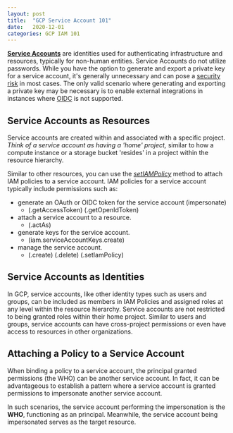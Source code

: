 ```yaml
---
layout: post
title:  "GCP Service Account 101"
date:   2020-12-01
categories: GCP IAM 101
---
```



**[Service Accounts](https://cloud.google.com/iam/docs/overview#service_account)** are identities used for authenticating infrastructure and resources, typically for non-human entities. Service Accounts do not utilize passwords. While you have the option to generate and export a private key for a service account, it's generally unnecessary and can pose a [security risk](https://jryancanty.medium.com/stop-downloading-google-cloud-service-account-keys-1811d44a97d9) in most cases. The only valid scenario where generating and exporting a private key may be necessary is to enable external integrations in instances where [OIDC](https://docs.github.com/en/actions/deployment/security-hardening-your-deployments/configuring-openid-connect-in-google-cloud-platform) is not supported.
 

## Service Accounts as Resources

Service accounts are created within and associated with a specific project. *Think of a service account as having a 'home' project,* similar to how a compute instance or a storage bucket 'resides' in a project within the resource hierarchy.

Similar to other resources, you can use the *[setIAMPolicy](https://cloud.google.com/iam/docs/reference/rest/v1/projects.serviceAccounts/setIamPolicy)* method to attach IAM policies to a service account. IAM policies for a service account typically include permissions such as:

- generate an OAuth or OIDC token for the service account (impersonate)   
  - (.getAccessToken) (.getOpenIdToken)   
- attach a service account to a resource.   
  - (.actAs)
- generate keys for the service account.   
  - (iam.serviceAccountKeys.create)   
- manage the service account.    
  - (.create) (.delete) (.setIamPolicy)   


## Service Accounts as Identities

In GCP, service accounts, like other identity types such as users and groups, can be included as members in IAM Policies and assigned roles at any level within the resource hierarchy. Service accounts are not restricted to being granted roles within their home project. Similar to users and groups, service accounts can have cross-project permissions or even have access to resources in other organizations.  

## Attaching a Policy to a Service Account

When binding a policy to a service account, the principal granted permissions (the WHO) can be another service account. In fact, it can be advantageous to establish a pattern where a service account is granted permissions to impersonate another service account.

In such scenarios, the service account performing the impersonation is the **WHO**, functioning as an principal. Meanwhile, the service account being impersonated serves as the target resource.


